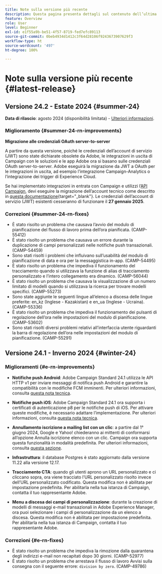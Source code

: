 ```yaml
---
title: Note sulla versione più recente
description: Questa pagina presenta dettagli sul contenuto dell’ultima versione Campaign Standard
feature: Overview
role: User
level: Beginner
exl-id: e1f55a9b-be51-4f57-8719-fed7efc89113
source-git-commit: 0beb4934d1412c3f64d28106f9243673907629f3
workflow-type: ht
source-wordcount: '497'
ht-degree: 100%

---
```



# Note sulla versione più recente {#latest-release}

<!--
![Control Panel](assets/do-not-localize/cp-icon.png) **New Control Panel release**. [Learn more](https://experienceleague.adobe.com/docs/control-panel/using/release-notes.html){target="_blank"}.-->

<!--
## Early release notes {#e-new-release}

This section lists improvements and changes included in the next Campaign Standard release.

>[!CAUTION]
>
>This content is subject to changes without prior notice until the stage environments upgrade date. Learn more in the [Release planning page](../../rn/using/release-planning.md).
-->

## Versione 24.2 - Estate 2024 {#summer-24}

**Data di rilascio**: agosto 2024 (disponibilità limitata) - [Ulteriori informazioni](../../rn/using/release-planning.md).

### Miglioramento {#summer-24-rn-improvements}

**Migrazione alle credenziali OAuth server-to-server**

A partire da questa versione, poiché le credenziali dell’account di servizio (JWT) sono state dichiarate obsolete da Adobe, le integrazioni in uscita di Campaign con le soluzioni e le app Adobe ora si basano sulle credenziali OAuth server-to-server. Adobe eseguirà la migrazione da JWT a OAuth per le integrazioni in uscita, ad esempio l’integrazione Campaign-Analytics o l’integrazione dei trigger di Experience Cloud.

Se hai implementato integrazioni in entrata con Campaign e utilizzi l’[API Campaign](../../api/using/get-started-apis.md), devi eseguire la migrazione dell’account tecnico come descritto in [questa documentazione](https://developer.adobe.com/developer-console/docs/guides/authentication/ServerToServerAuthentication/migration/){target="_blank"}. Le credenziali dell’account di servizio (JWT) esistenti cesseranno di funzionare il **27 gennaio 2025**.

### Correzioni {#summer-24-rn-fixes}

* È stato risolto un problema che causava l’avvio del modulo di pianificazione del flusso di lavoro prima dell’ora pianificata. (CAMP-55412)
* È stato risolto un problema che causava un errore durante la duplicazione di campi personalizzati nelle notifiche push transazionali. (CAMP-54459)
* Sono stati risolti i problemi che influivano sull’usabilità del modulo di pianificazione di data e ora per la messaggistica in-app. (CAMP-54495)
* È stato risolto un problema che impediva il funzionamento del tracciamento quando si utilizzava la funzione di alias di tracciamento personalizzato e l’intero collegamento era dinamico. (CAMP-56044)
* È stato risolto un problema che causava la visualizzazione di un numero limitato di modelli quando si utilizzava la ricerca per trovare modelli specifici. (CAMP-55273)
* Sono state aggiunte le seguenti lingue all’elenco a discesa delle lingue preferite: en_kz (Inglese - Kazakistan) e en_ua (Inglese - Ucraina). (CAMP-55336)
* È stato risolto un problema che impediva il funzionamento dei pulsanti di regolazione dell’ora nelle impostazioni del modulo di pianificazione. (CAMP-53602)
* Sono stati risolti diversi problemi relativi all’interfaccia utente riguardanti la barra di regolazione dell’ora nelle impostazioni del modulo di pianificazione. (CAMP-55291)

## Versione 24.1 - Inverno 2024 {#winter-24}

### Miglioramenti {#e-rn-improvements}

* **Notifiche push Android**: Adobe Campaign Standard 24.1 utilizza le API HTTP v1 per inviare messaggi di notifica push Android e garantire la compatibilità con le modifiche FCM imminenti. Per ulteriori informazioni, consulta [questa nota tecnica](../../administration/using/push-technote.md).

* **Notifiche push iOS**: Adobe Campaign Standard 24.1 ora supporta i certificati di autenticazione p8 per le notifiche push di iOS. Per attivare queste modifiche, è necessario adattare l’implementazione. Per ulteriori informazioni, consulta [questa nota tecnica](../../administration/using/push-technote.md).

* **Annullamento iscrizione a mailing list con un clic**: a partire dal 1° giugno 2024, Google e Yahoo! chiederanno ai mittenti di conformarsi all’opzione Annulla iscrizione elenco con un clic. Campaign ora supporta questa funzionalità in modalità predefinita. Per ulteriori informazioni, consulta [questa sezione](../../administration/using/configuring-email-channel.md#list-of-email-smtp-parameters).

* **Infrastruttura**: il database Postgres è stato aggiornato dalla versione 11.22 alla versione 12.17.

* **Tracciamento CTA**: quando gli utenti aprono un URL personalizzato e ci cliccano sopra, ora viene tracciato l’URL personalizzato risolto invece dell’URL personalizzato codificato. Questa modifica non è abilitata per impostazione predefinita. Per abilitarla nella tua istanza di Campaign, contatta il tuo rappresentante Adobe.

* **Menu a discesa dei campi di personalizzazione**: durante la creazione di modelli di messaggi e-mail transazionali in Adobe Experience Manager, ora puoi selezionare i campi di personalizzazione da un elenco a discesa. Questa modifica non è abilitata per impostazione predefinita. Per abilitarla nella tua istanza di Campaign, contatta il tuo rappresentante Adobe.

### Correzioni {#e-rn-fixes}

* È stato risolto un problema che impediva la rimozione dalla quarantena degli indirizzi e-mail non recapitati dopo 30 giorni. (CAMP-52977)
* È stato risolto un problema che arrestava il flusso di lavoro Avvisi sulla consegna con il seguente errore: `division by zero`. (CAMP-49786)

